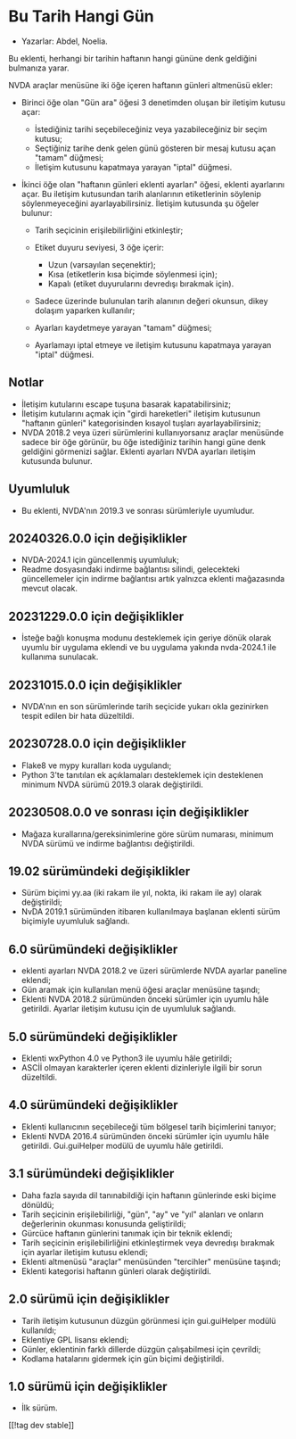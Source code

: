 # Bu Tarih Hangi Gün #

* Yazarlar: Abdel, Noelia.

Bu eklenti, herhangi bir tarihin haftanın hangi gününe denk geldiğini
bulmanıza yarar.

NVDA araçlar menüsüne iki öğe içeren haftanın günleri altmenüsü ekler:

* Birinci öğe olan "Gün ara" öğesi 3 denetimden oluşan bir iletişim kutusu
  açar:

    * İstediğiniz tarihi seçebileceğiniz veya yazabileceğiniz bir seçim
      kutusu;
    * Seçtiğiniz tarihe denk gelen günü gösteren bir mesaj kutusu açan
      "tamam" düğmesi;
    * İletişim kutusunu kapatmaya yarayan "iptal" düğmesi.

* İkinci öğe olan "haftanın günleri eklenti ayarları" öğesi, eklenti
  ayarlarını açar. Bu iletişim kutusundan tarih alanlarının etiketlerinin
  söylenip söylenmeyeceğini ayarlayabilirsiniz. İletişim kutusunda şu öğeler
  bulunur:

    * Tarih seçicinin erişilebilirliğini etkinleştir;
    * Etiket duyuru seviyesi, 3 öğe içerir:

        * Uzun (varsayılan seçenektir);
        * Kısa (etiketlerin kısa biçimde söylenmesi için);
        * Kapalı (etiket duyurularını devredışı bırakmak için).

    * Sadece üzerinde bulunulan tarih alanının değeri okunsun, dikey dolaşım
      yaparken kullanılır;
    * Ayarları kaydetmeye yarayan "tamam" düğmesi;
    * Ayarlamayı iptal etmeye ve iletişim kutusunu kapatmaya yarayan "iptal"
      düğmesi.

## Notlar ##

* İletişim kutularını escape tuşuna basarak kapatabilirsiniz;
* İletişim kutularını açmak için "girdi hareketleri" iletişim kutusunun
  "haftanın günleri" kategorisinden kısayol tuşları ayarlayabilirsiniz;
* NVDA 2018.2 veya üzeri sürümlerini kullanıyorsanız araçlar menüsünde
  sadece bir öğe görünür, bu öğe istediğiniz tarihin hangi güne denk
  geldiğini görmenizi sağlar. Eklenti ayarları NVDA ayarları iletişim
  kutusunda bulunur.

## Uyumluluk ##

* Bu eklenti, NVDA'nın 2019.3 ve sonrası sürümleriyle uyumludur.

## 20240326.0.0 için değişiklikler

* NVDA-2024.1 için güncellenmiş uyumluluk;
* Readme dosyasındaki indirme bağlantısı silindi, gelecekteki güncellemeler
  için indirme bağlantısı artık yalnızca eklenti mağazasında mevcut olacak.

## 20231229.0.0 için değişiklikler ##

* İsteğe bağlı konuşma modunu desteklemek için geriye dönük olarak uyumlu
  bir uygulama eklendi ve bu uygulama yakında nvda-2024.1 ile kullanıma
  sunulacak.

## 20231015.0.0 için değişiklikler ##

* NVDA'nın en son sürümlerinde tarih seçicide yukarı okla gezinirken tespit
  edilen bir hata düzeltildi.

## 20230728.0.0 için değişiklikler ##

* Flake8 ve mypy kuralları koda uygulandı;
* Python 3'te tanıtılan ek açıklamaları desteklemek için desteklenen minimum
  NVDA sürümü 2019.3 olarak değiştirildi.

## 20230508.0.0 ve sonrası için değişiklikler ##

* Mağaza kurallarına/gereksinimlerine göre sürüm numarası, minimum NVDA
  sürümü ve indirme bağlantısı değiştirildi.

## 19.02 sürümündeki değişiklikler ##

* Sürüm biçimi yy.aa (iki rakam ile yıl, nokta, iki rakam ile ay) olarak
  değiştirildi;
* NvDA 2019.1 sürümünden itibaren kullanılmaya başlanan eklenti sürüm
  biçimiyle uyumluluk sağlandı.

## 6.0 sürümündeki değişiklikler ##

* eklenti ayarları NVDA 2018.2 ve üzeri sürümlerde NVDA ayarlar paneline
  eklendi;
* Gün aramak için kullanılan menü öğesi araçlar menüsüne taşındı;
* Eklenti NVDA 2018.2 sürümünden önceki sürümler için uyumlu hâle
  getirildi. Ayarlar iletişim kutusu için de uyumluluk sağlandı.

## 5.0 sürümündeki değişiklikler ##

* Eklenti wxPython 4.0 ve Python3 ile uyumlu hâle getirildi;
* ASCİİ olmayan karakterler içeren eklenti dizinleriyle ilgili bir sorun
  düzeltildi.

## 4.0 sürümündeki değişiklikler ##

* Eklenti kullanıcının seçebileceği tüm bölgesel tarih biçimlerini tanıyor;
* Eklenti NVDA 2016.4 sürümünden önceki sürümler için uyumlu hâle
  getirildi. Gui.guiHelper modülü de uyumlu hâle getirildi.

## 3.1 sürümündeki değişiklikler ##

* Daha fazla sayıda dil tanınabildiği için haftanın günlerinde eski biçime
  dönüldü;
* Tarih seçicinin erişilebilirliği, "gün", "ay" ve "yıl" alanları ve onların
  değerlerinin okunması konusunda geliştirildi;
* Gürcüce haftanın günlerini tanımak için bir teknik eklendi;
* Tarih seçicinin erişilebilirliğini etkinleştirmek veya devredışı bırakmak
  için ayarlar iletişim kutusu eklendi;
* Eklenti altmenüsü "araçlar" menüsünden "tercihler" menüsüne taşındı;
* Eklenti kategorisi haftanın günleri olarak değiştirildi.

## 2.0 sürümü için değişiklikler ##

* Tarih iletişim kutusunun düzgün görünmesi için gui.guiHelper modülü
  kullanıldı;
* Eklentiye GPL lisansı eklendi;
* Günler, eklentinin farklı dillerde düzgün çalışabilmesi için çevrildi;
* Kodlama hatalarını gidermek için gün biçimi değiştirildi.

## 1.0 sürümü için değişiklikler ##

* İlk sürüm.

[[!tag dev stable]]
